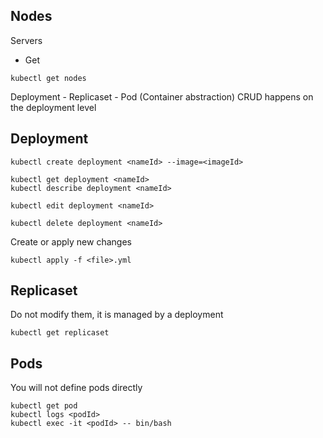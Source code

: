 ## Nodes
Servers
* Get 
```
kubectl get nodes
```

Deployment - Replicaset - Pod (Container abstraction)
CRUD happens on the deployment level

## Deployment
```
kubectl create deployment <nameId> --image=<imageId>
```
```
kubectl get deployment <nameId>
kubectl describe deployment <nameId>
```
```
kubectl edit deployment <nameId>
```
```
kubectl delete deployment <nameId>
```
Create or apply new changes
```
kubectl apply -f <file>.yml 
```

## Replicaset
Do not modify them, it is managed by a deployment 
```
kubectl get replicaset
```
## Pods
You will not define pods directly
```
kubectl get pod
kubectl logs <podId>
kubectl exec -it <podId> -- bin/bash
```

